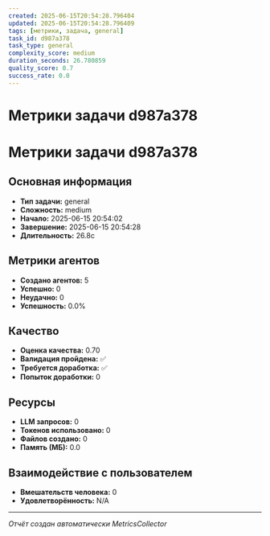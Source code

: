 ```yaml
---
created: 2025-06-15T20:54:28.796404
updated: 2025-06-15T20:54:28.796409
tags: [метрики, задача, general]
task_id: d987a378
task_type: general
complexity_score: medium
duration_seconds: 26.780859
quality_score: 0.7
success_rate: 0.0
---
```


# Метрики задачи d987a378

# Метрики задачи d987a378

## Основная информация
- **Тип задачи:** general
- **Сложность:** medium
- **Начало:** 2025-06-15 20:54:02
- **Завершение:** 2025-06-15 20:54:28
- **Длительность:** 26.8с

## Метрики агентов
- **Создано агентов:** 5
- **Успешно:** 0
- **Неудачно:** 0
- **Успешность:** 0.0%

## Качество
- **Оценка качества:** 0.70
- **Валидация пройдена:** ✅
- **Требуется доработка:** ✅
- **Попыток доработки:** 0

## Ресурсы
- **LLM запросов:** 0
- **Токенов использовано:** 0
- **Файлов создано:** 0
- **Память (МБ):** 0.0

## Взаимодействие с пользователем
- **Вмешательств человека:** 0
- **Удовлетворённость:** N/A

---
*Отчёт создан автоматически MetricsCollector*
